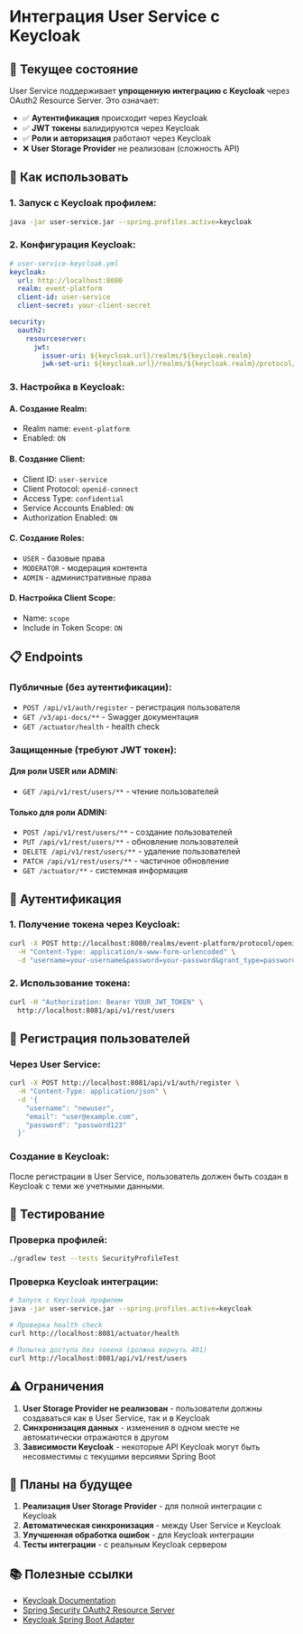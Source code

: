 # Интеграция User Service с Keycloak

## 🔧 Текущее состояние

User Service поддерживает **упрощенную интеграцию с Keycloak** через OAuth2 Resource Server. Это означает:

- ✅ **Аутентификация** происходит через Keycloak
- ✅ **JWT токены** валидируются через Keycloak
- ✅ **Роли и авторизация** работают через Keycloak
- ❌ **User Storage Provider** не реализован (сложность API)

## 🚀 Как использовать

### 1. Запуск с Keycloak профилем:
```bash
java -jar user-service.jar --spring.profiles.active=keycloak
```

### 2. Конфигурация Keycloak:
```yaml
# user-service-keycloak.yml
keycloak:
  url: http://localhost:8080
  realm: event-platform
  client-id: user-service
  client-secret: your-client-secret

security:
  oauth2:
    resourceserver:
      jwt:
        issuer-uri: ${keycloak.url}/realms/${keycloak.realm}
        jwk-set-uri: ${keycloak.url}/realms/${keycloak.realm}/protocol/openid-connect/certs
```

### 3. Настройка в Keycloak:

#### A. Создание Realm:
- Realm name: `event-platform`
- Enabled: `ON`

#### B. Создание Client:
- Client ID: `user-service`
- Client Protocol: `openid-connect`
- Access Type: `confidential`
- Service Accounts Enabled: `ON`
- Authorization Enabled: `ON`

#### C. Создание Roles:
- `USER` - базовые права
- `MODERATOR` - модерация контента
- `ADMIN` - административные права

#### D. Настройка Client Scope:
- Name: `scope`
- Include in Token Scope: `ON`

## 📋 Endpoints

### Публичные (без аутентификации):
- `POST /api/v1/auth/register` - регистрация пользователя
- `GET /v3/api-docs/**` - Swagger документация
- `GET /actuator/health` - health check

### Защищенные (требуют JWT токен):

#### Для роли USER или ADMIN:
- `GET /api/v1/rest/users/**` - чтение пользователей

#### Только для роли ADMIN:
- `POST /api/v1/rest/users/**` - создание пользователей
- `PUT /api/v1/rest/users/**` - обновление пользователей
- `DELETE /api/v1/rest/users/**` - удаление пользователей
- `PATCH /api/v1/rest/users/**` - частичное обновление
- `GET /actuator/**` - системная информация

## 🔐 Аутентификация

### 1. Получение токена через Keycloak:
```bash
curl -X POST http://localhost:8080/realms/event-platform/protocol/openid-connect/token \
  -H "Content-Type: application/x-www-form-urlencoded" \
  -d "username=your-username&password=your-password&grant_type=password&client_id=user-service&client_secret=your-client-secret"
```

### 2. Использование токена:
```bash
curl -H "Authorization: Bearer YOUR_JWT_TOKEN" \
  http://localhost:8081/api/v1/rest/users
```

## 🔄 Регистрация пользователей

### Через User Service:
```bash
curl -X POST http://localhost:8081/api/v1/auth/register \
  -H "Content-Type: application/json" \
  -d '{
    "username": "newuser",
    "email": "user@example.com",
    "password": "password123"
  }'
```

### Создание в Keycloak:
После регистрации в User Service, пользователь должен быть создан в Keycloak с теми же учетными данными.

## 🧪 Тестирование

### Проверка профилей:
```bash
./gradlew test --tests SecurityProfileTest
```

### Проверка Keycloak интеграции:
```bash
# Запуск с Keycloak профилем
java -jar user-service.jar --spring.profiles.active=keycloak

# Проверка health check
curl http://localhost:8081/actuator/health

# Попытка доступа без токена (должна вернуть 401)
curl http://localhost:8081/api/v1/rest/users
```

## ⚠️ Ограничения

1. **User Storage Provider не реализован** - пользователи должны создаваться как в User Service, так и в Keycloak
2. **Синхронизация данных** - изменения в одном месте не автоматически отражаются в другом
3. **Зависимости Keycloak** - некоторые API Keycloak могут быть несовместимы с текущими версиями Spring Boot

## 🔮 Планы на будущее

1. **Реализация User Storage Provider** - для полной интеграции с Keycloak
2. **Автоматическая синхронизация** - между User Service и Keycloak
3. **Улучшенная обработка ошибок** - для Keycloak интеграции
4. **Тесты интеграции** - с реальным Keycloak сервером

## 📚 Полезные ссылки

- [Keycloak Documentation](https://www.keycloak.org/documentation)
- [Spring Security OAuth2 Resource Server](https://docs.spring.io/spring-security/reference/servlet/oauth2/resource-server/index.html)
- [Keycloak Spring Boot Adapter](https://www.keycloak.org/docs/latest/securing_apps/index.html#_spring_boot_adapter)
